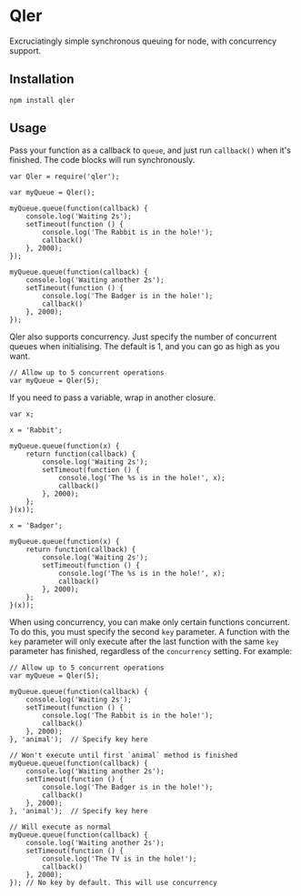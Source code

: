 # Qler
Excruciatingly simple synchronous queuing for node, with concurrency support.

## Installation

    npm install qler

## Usage

Pass your function as a callback to `queue`, and just run `callback()` when it's finished. The code blocks will run synchronously.

    var Qler = require('qler');

    var myQueue = Qler();

    myQueue.queue(function(callback) {
        console.log('Waiting 2s');
        setTimeout(function () {
            console.log('The Rabbit is in the hole!');
            callback()
        }, 2000);
    });

    myQueue.queue(function(callback) {
        console.log('Waiting another 2s');
        setTimeout(function () {
            console.log('The Badger is in the hole!');
            callback()
        }, 2000);
    });

Qler also supports concurrency. Just specify the number of concurrent queues when initialising. The default is 1, and you can go as high as you want.

    // Allow up to 5 concurrent operations
    var myQueue = Qler(5);

If you need to pass a variable, wrap in another closure.

    var x;

    x = 'Rabbit';

    myQueue.queue(function(x) {
        return function(callback) {
            console.log('Waiting 2s');
            setTimeout(function () {
                console.log('The %s is in the hole!', x);
                callback()
            }, 2000);
        };
    }(x));

    x = 'Badger';

    myQueue.queue(function(x) {
        return function(callback) {
            console.log('Waiting 2s');
            setTimeout(function () {
                console.log('The %s is in the hole!', x);
                callback()
            }, 2000);
        };
    }(x));

When using concurrency, you can make only certain functions concurrent. To do this, you must specify the second `key` parameter. A function with the `key` parameter will only execute after the last function with the same `key` parameter has finished, regardless of the `concurrency` setting. For example:

    // Allow up to 5 concurrent operations
    var myQueue = Qler(5);

    myQueue.queue(function(callback) {
        console.log('Waiting 2s');
        setTimeout(function () {
            console.log('The Rabbit is in the hole!');
            callback()
        }, 2000);
    }, 'animal');  // Specify key here

    // Won't execute until first `animal` method is finished
    myQueue.queue(function(callback) {
        console.log('Waiting another 2s');
        setTimeout(function () {
            console.log('The Badger is in the hole!');
            callback()
        }, 2000);
    }, 'animal');  // Specify key here

    // Will execute as normal
    myQueue.queue(function(callback) {
        console.log('Waiting another 2s');
        setTimeout(function () {
            console.log('The TV is in the hole!');
            callback()
        }, 2000);
    }); // No key by default. This will use concurrency
